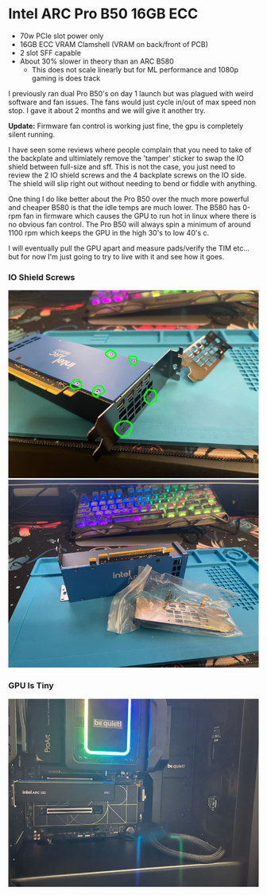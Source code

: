 # Intel ARC Pro B50 16GB ECC

- 70w PCIe slot power only
- 16GB ECC VRAM Clamshell (VRAM on back/front of PCB)
- 2 slot SFF capable
- About 30% slower in theory than an ARC B580
    - This does not scale linearly but for ML performance and 1080p gaming is does track

I previously ran dual Pro B50's on day 1 launch but was plagued with weird software and fan issues. The fans would just cycle in/out of max speed non stop. I gave it about 2 months and we will give it another try.

**Update:** Firmware fan control is working just fine, the gpu is completely silent running. 

I have seen some reviews where people complain that you need to take of the backplate and ultimiately remove the 'tamper' sticker to swap the IO shield between full-size and sff. This is not the case, you just need to review the 2 IO shield screws and the 4 backplate screws on the IO side. The shield will slip right out without needing to bend or fiddle with anything. 

One thing I do like better about the Pro B50 over the much more powerful and cheaper B580 is that the idle temps are much lower. The B580 has 0-rpm fan in firmware which causes the GPU to run hot in linux where there is no obvious fan control. The Pro B50 will always spin a minimum of around 1100 rpm which keeps the GPU in the high 30's to low 40's c. 

I will eventually pull the GPU apart and measure pads/verify the TIM etc... but for now I'm just going to try to live with it and see how it goes.

### IO Shield Screws

<img src="img\screws.jpg">

<img src="img\io.jpg">

### GPU Is Tiny

<img src="img\tiny.jpg">